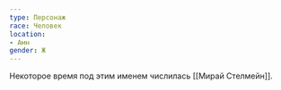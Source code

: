 ```yaml
---
type: Персонаж
race: Человек
location: 
- Амн
gender: Ж
---
```


Некоторое время под этим именем числилась [[Мирай Стелмейн]]. 
